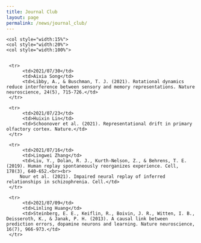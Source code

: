 ```yaml
---
title: Journal Club
layout: page
permalink: /news/journal_club/
---
```



<table style="width:100%" border="0">
     
	<col style="width:15%">
  	<col style="width:20%">
	<col style="width:100%">    
     
	
     <tr>
          <td>2021/07/30</td>
          <td>Aixia Song</td>
          <td>Libby, A., & Buschman, T. J. (2021). Rotational dynamics reduce interference between sensory and memory representations. Nature neuroscience, 24(5), 715-726.</td>
     </tr>	
	
     <tr>
          <td>2021/07/23</td>
          <td>Huixin Lin</td>
          <td>Schoonover et al. (2021). Representational drift in primary olfactory cortex. Nature.</td>
     </tr>
	
     <tr>
          <td>2021/07/16</td>
          <td>Lingwei Zhang</td>
          <td>Liu, Y., Dolan, R. J., Kurth-Nelson, Z., & Behrens, T. E. (2019). Human replay spontaneously reorganizes experience. Cell, 178(3), 640-652.<br><br>
	     Nour et al. (2021). Impaired neural replay of inferred relationships in schizophrenia. Cell.</td>
     </tr>	

     <tr>
          <td>2021/07/09</td>
          <td>Linling Huang</td>
          <td>Steinberg, E. E., Keiflin, R., Boivin, J. R., Witten, I. B., Deisseroth, K., & Janak, P. H. (2013). A causal link between prediction errors, dopamine neurons and learning. Nature neuroscience, 16(7), 966-973.</td>
     </tr>
      
</table>

